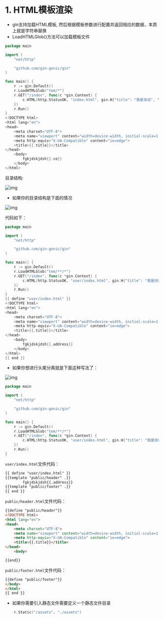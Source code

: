 # 1. HTML模板渲染

- gin支持加载HTML模板, 然后根据模板参数进行配置并返回相应的数据，本质上就是字符串替换
- LoadHTMLGlob()方法可以加载模板文件

```go
package main

import (
    "net/http"

    "github.com/gin-gonic/gin"
)

func main() {
    r := gin.Default()
    r.LoadHTMLGlob("tem/*")
    r.GET("/index", func(c *gin.Context) {
        c.HTML(http.StatusOK, "index.html", gin.H{"title": "我是测试", "ce": "123456"})
    })
    r.Run()
}
<!DOCTYPE html>
<html lang="en">
<head>
    <meta charset="UTF-8">
    <meta name="viewport" content="width=device-width, initial-scale=1.0">
    <meta http-equiv="X-UA-Compatible" content="ie=edge">
    <title>{{.title}}</title>
</head>
    <body>
        fgkjdskjdsh{{.ce}}
    </body>
</html>
```

目录结构:

![img](https://mc.wsh-study.com/mkdocs/HTML模板渲染/1.png)

- 如果你的目录结构是下面的情况

![img](https://mc.wsh-study.com/mkdocs/HTML模板渲染/2.png)

代码如下：

```go
package main

import (
    "net/http"

    "github.com/gin-gonic/gin"
)

func main() {
    r := gin.Default()
    r.LoadHTMLGlob("tem/**/*")
    r.GET("/index", func(c *gin.Context) {
        c.HTML(http.StatusOK, "user/index.html", gin.H{"title": "我是测试", "address": "www.5lmh.com"})
    })
    r.Run()
}
{{ define "user/index.html" }}
<!DOCTYPE html>
<html lang="en">
<head>
    <meta charset="UTF-8">
    <meta name="viewport" content="width=device-width, initial-scale=1.0">
    <meta http-equiv="X-UA-Compatible" content="ie=edge">
    <title>{{.title}}</title>
</head>
    <body>
        fgkjdskjdsh{{.address}}
    </body>
</html>
{{ end }}
```

- 如果你想进行头尾分离就是下面这种写法了：

![img](https://mc.wsh-study.com/mkdocs/HTML模板渲染/3.png)

```go
package main

import (
    "net/http"

    "github.com/gin-gonic/gin"
)

func main() {
    r := gin.Default()
    r.LoadHTMLGlob("tem/**/*")
    r.GET("/index", func(c *gin.Context) {
        c.HTML(http.StatusOK, "user/index.html", gin.H{"title": "我是测试", "address": "www.5lmh.com"})
    })
    r.Run()
}
```

`user/index.html`文件代码：

```html
{{ define "user/index.html" }}
{{template "public/header" .}}
        fgkjdskjdsh{{.address}}
{{template "public/footer" .}}
{{ end }}
```

`public/header.html`文件代码：

```html
{{define "public/header"}}
<!DOCTYPE html>
<html lang="en">
<head>
    <meta charset="UTF-8">
    <meta name="viewport" content="width=device-width, initial-scale=1.0">
    <meta http-equiv="X-UA-Compatible" content="ie=edge">
    <title>{{.title}}</title>
</head>
    <body>

{{end}}
```

`public/footer.html`文件代码：

```html
{{define "public/footer"}}
</body>
</html>
{{ end }}
```

- 如果你需要引入静态文件需要定义一个静态文件目录

```go
    r.Static("/assets", "./assets")
```